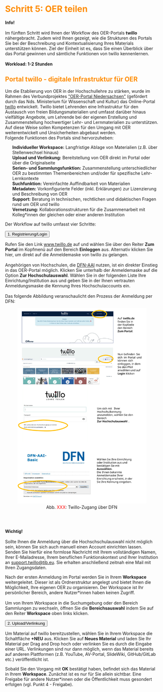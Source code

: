 <link rel="stylesheet" href="https://cdnjs.cloudflare.com/ajax/libs/font-awesome/4.7.0/css/font-awesome.min.css">
<script>
  //Script fürs Accordeon
  var acc = document.getElementsByClassName("accordion");

  for (var i = 0; i < acc.length; i++) {
    acc[i].addEventListener("click", function() {
      var panel = this.nextElementSibling;
      /* if panel already open */
      if (panel.style.maxHeight) {
        this.classList.toggle('activeA', false);
        panel.style.maxHeight = null;
        return;
      }
      /* else */
       for (var j = 0; j < acc.length; j++) {
        acc[j].classList.toggle('activeA', false)
        var p = acc[j].nextElementSibling;
        p.style.maxHeight = null;
      }
      this.classList.toggle('activeA', true);
      panel.style.maxHeight = panel.scrollHeight + "px";
    });
  }
</script>

<h1 style="color:#ff8c00">Schritt 5: OER teilen</h1>

<div class="infobox">
  <p><i class="fa fa-info-circle" style="color:blue"></i>  <b>Info!</b>
    <br><br>
    Im fünften Schritt wird Ihnen der Workflow des OER-Portals <b>twillo</b> nähergebracht. Zudem wird Ihnen gezeigt, wie die Strukturen des Portals Sie bei der Beschreibung und Kontextualisierung Ihres Materials unterstützen können. Ziel der Einheit ist es, dass Sie einen Überblick über das Portal gewinnen und sämtliche Funktionen von twillo kennenlernen.
    <br>
    <br>
    <b>Workload: 1-2 Stunden</b>
  </p>
</div>

<h2 style="color:#ff8c00">Portal twillo - digitale Infrastruktur für OER</h2>

Um die Etablierung von OER in der Hochschullehre zu stärken, wurde im Rahmen des Verbundprojektes <a aria-describedby="Infos zum Twillo Portal" href="https://projects.tib.eu/oernds/projekt/" target="_blank">"OER-Portal Niedersachsen"</a> (gefördert durch das Nds. Ministerium für Wissenschaft und Kultur) das Online-Portal <a aria-describedby="Zum Twillo Portal" href="http://www.oernds.de/" target="_blank">twillo</a> entwickelt. Twillo bietet Lehrenden eine Infrastruktur für den Austausch von freien Bildungsmaterialien und umfasst darüber hinaus vielfältige Angebote, um Lehrende bei der eigenen Erstellung und Zusammenstellung hochwertiger Lehr- und Lernmaterialien zu unterstützen. Auf diese Weise sollen Kompetenzen für den Umgang mit OER weiterentwickelt und Unsicherheiten abgebaut werden.
<br>
Folgende Funktionen des Portals sind hervorzuheben:

<ul style="list-style-type:none">
      <li><i class="fa fa-check-circle" style="color:green"></i> <b>Individueller Workspace:</b> Langfristige Ablage von Materialien (z.B. über Stellenwechsel hinaus)</li>
      <li><i class="fa fa-check-circle" style="color:green"></i> <b>Upload und Verlinkung:</b> Bereitstellung von OER direkt im Portal oder über die Originalseite</li>
      <li><i class="fa fa-check-circle" style="color:green"></i> <b>Serien- und Sammlungsfunktion:</b> Zusammenstellung unterschiedlicher OER zu bestimmten Themenbereichen und/oder für spezifische Lehr-Lernkontexte</li>
      <li><i class="fa fa-check-circle" style="color:green"></i> <b>Suchfunktion:</b> Vereinfachte Auffindbarkeit von Materialien</li>
      <li><i class="fa fa-check-circle" style="color:green"></i> <b>Metadaten:</b> Vorkonfigurierte Felder (inkl. Erklärungen) zur Lizenzierung und Beschreibung von OER</li>
      <li><i class="fa fa-check-circle" style="color:green"></i> <b>Support:</b> Beratung in technischen, rechtlichen und didaktischen Fragen rund um OER und twillo</li>
      <li><i class="fa fa-check-circle" style="color:green"></i> <b>Vernetzung:</b> Kollaborationsstrukturen für die Zusammenarbeit mit Kolleg*innen der gleichen oder einer anderen Institution</li>
</ul>

Der Workflow auf twillo umfasst vier Schritte:

<div>
   <button class="accordion">1. Registrierung/Login</button>
   <div class="panel">
     <p>Rufen Sie den Link <a aria-describedby="Link zur Seite des deutschen Forschungsnetzes" href="https://www.twillo.de/" target="_blank">www.twillo.de</a> auf und wählen Sie über den Reiter <b>Zum Portal</b> im Kopfmenü auf den Bereich <b>Einloggen</b> aus. Alternativ klicken Sie hier, um direkt auf die Anmeldemaske von twillo zu gelangen.
     <br><br>
Angehörigen von Hochschulen, die <a aria-describedby="Zum Twillo Portal" href="https://www.dfn.de/dienstleistungen/dfnaai/" target="_blank">DFN-AAI</a> nutzen, ist ein direkter Einstieg in das OER-Portal möglich. Klicken Sie unterhalb der Anmeldemaske auf die Option <b>Zur Hochschulauswahl</b>. Wählen Sie in der folgenden Liste Ihre Einrichtung/Institution aus und geben Sie in der Ihnen vertrauten Anmeldungsmaske die Kennung Ihres Hochschulaccounts ein.
     <br><br>
Das folgende Abbildung veranschaulicht den Prozess der Anmeldung per DFN:

   <figure>
      <img src="images/twillo-Login-per-DFN.svg" alt="Abb. XXX: Twillo-Zugang über DFN" title="Abb. XXX: Twillo-Zugang über DFN"/>
      <figcaption style="text-align:center;font-size:14px;">Abb. <font style="color:red">XXX</font>: Twillo-Zugang über DFN</figcaption>
   </figure>

<br><br>

  <div class="warningbox">
    <p><i class="fa fa-exclamation-triangle" style="color:black"></i> <b>Wichtig!</b>
     <br><br>
      Sollte Ihnen die Anmeldung über die Hochschschulauswahl nicht möglich sein, können Sie sich auch manuell einen Account einrichten lassen. Senden Sie hierfür eine formlose Nachricht mit Ihrem vollständigen Namen, Ihrer E-Mailadresse, Ihrem beruflichen Funktionskontext und Ihrer Institution an <a href= "support.twillo@tib.eu">support.twillo@tib.eu</a>. Sie erhalten anschließend zeitnah eine Mail mit Ihren Zugangsdaten.
    </p>
  </div>

   Nach der ersten Anmeldung im Portal werden Sie in Ihrem <b>Workspace</b> weitergeleitet. Dieser ist als Ordnerstruktur angelegt und bietet Ihnen die Möglichkeit, Ihre eigenen OER zu organisieren. Der Workspace ist Ihr persönlicher Bereich, andere Nutzer*innen haben keinen Zugriff.
   <br><br>
   Um von Ihrem Workspace in die Suchumgebung oder den Bereich Sammlungen zu wechseln, öffnen Sie die <b>Bereichsauswahl</b> indem Sie auf den Reiter <b>Workspace</b> oben links klicken.
  </div>
  <button class="accordion">2. Upload/Verlinkung</button>
  <div class="panel">
     <p>Um Material auf twillo bereitzustellen, wählen Sie in Ihrem Workspace die Schaltfläche <b>+NEU</b> aus. Klicken Sie auf <b>Neues Material</b> und laden Sie Ihr Material per Drag and Drop hoch oder verlinken Sie es durch die Eingabe einer URL. Verlinkungen sind nur dann möglich, wenn das Material bereits auf anderen Plattformen (z.B. YouTube, AV-Portal, SlideWiki, GitHub/GitLab etc.) veröffentlicht ist.

Sobald Sie den Vorgang mit <b>OK</b> bestätigt haben, befindet sich das Material in Ihrem <b>Workspace</b>. Zunächst ist es nur für Sie allein sichtbar. Eine Freigabe für andere Nutzer*innen oder die Öffentlichkeit muss gesondert erfolgen (vgl. Punkt 4 - Freigabe).</p>
  </div>
</div>


